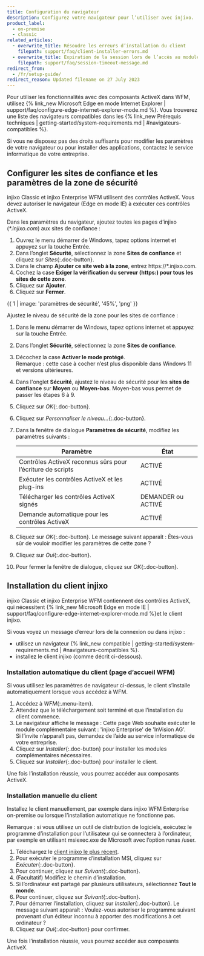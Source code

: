 ```yaml
---
title: Configuration du navigateur
description: Configurez votre navigateur pour l’utiliser avec injixo.
product_label:
  - on-premise
  - classic
related_articles:
  - overwrite_title: Résoudre les erreurs d’installation du client
    filepath: support/faq/client-installer-errors.md
  - overwrite_title: Expiration de la session lors de l’accès au module WFM
    filepath: support/faq/session-timeout-message.md
redirect_from:
  - /fr/setup-guide/
redirect_reason: Updated filename on 27 July 2023
---
```


Pour utiliser les fonctionnalités avec des composants ActiveX dans WFM, utilisez {% link_new Microsoft Edge en mode Internet Explorer | support/faq/configure-edge-internet-explorer-mode.md %}. Vous trouverez une liste des navigateurs compatibles dans les {% link_new Prérequis techniques | getting-started/system-requirements.md | #navigateurs-compatibles %}.

Si vous ne disposez pas des droits suffisants pour modifier les paramètres de votre navigateur ou pour installer des applications, contactez le service informatique de votre entreprise.

## Configurer les sites de confiance et les paramètres de la zone de sécurité

injixo Classic et injixo Enterprise WFM utilisent des contrôles ActiveX. Vous devez autoriser le navigateur (Edge en mode IE) à exécuter ces contrôles ActiveX.

Dans les paramètres du navigateur, ajoutez toutes les pages d’injixo (_*.injixo.com_) aux sites de confiance&nbsp;:

1. Ouvrez le menu démarrer de Windows, tapez options internet et appuyez sur la touche Entrée.
2. Dans l’onglet **Sécurité**, sélectionnez la zone **Sites de confiance** et cliquez sur _Sites_{:.doc-button}.
3. Dans le champ **Ajouter ce site web à la zone**, entrez https://\*.injixo.com.
4. Cochez la case **Exiger la vérification du serveur (https:) pour tous les sites de cette zone**.
5. Cliquez sur **Ajouter**.
6. Cliquez sur **Fermer**.

{{ 1 | image:  'paramètres de sécurité', '45%', 'png'  }}

Ajustez le niveau de sécurité de la zone pour les sites de confiance&nbsp;:

1. Dans le menu démarrer de Windows, tapez options internet et appuyez sur la touche Entrée.
2. Dans l’onglet **Sécurité**, sélectionnez la zone **Sites de confiance**.
3. Décochez la case **Activer le mode protégé**.  
   Remarque&nbsp;: cette case à cocher n’est plus disponible dans Windows 11 et versions ultérieures.
4. Dans l'onglet **Sécurité**, ajustez le niveau de sécurité pour les **sites de confiance** sur **Moyen** ou **Moyen-bas**. Moyen-bas vous permet de passer les étapes 6 à 9.
5. Cliquez sur _OK_{:.doc-button}.
6. Cliquez sur _Personnaliser le niveau..._{:.doc-button}.
7. Dans la fenêtre de dialogue **Paramètres de sécurité**, modifiez les paramètres suivants&nbsp;:

   | Paramètre                                           | État             |
   | ------------------------------------------------- | ----------------- |
   | Contrôles ActiveX reconnus sûrs pour l’écriture de scripts | ACTIVÉ           |
   | Exécuter les contrôles ActiveX et les plug-ins                  | ACTIVÉ           |
   | Télécharger les contrôles ActiveX signés                  | DEMANDER ou ACTIVÉ |
   | Demande automatique pour les contrôles ActiveX          | ACTIVÉ           |

8. Cliquez sur _OK_{:.doc-button}.
   Le message suivant apparaît&nbsp;: Êtes-vous sûr de vouloir modifier les paramètres de cette zone&nbsp;?
9. Cliquez sur _Oui_{:.doc-button}.
10. Pour fermer la fenêtre de dialogue, cliquez sur _OK_{:.doc-button}.

## Installation du client injixo

injixo Classic et injixo Enterprise WFM contiennent des contrôles ActiveX, qui nécessitent {% link_new Microsoft Edge en mode IE | support/faq/configure-edge-internet-explorer-mode.md %}et le client injixo.

Si vous voyez un message d’erreur lors de la connexion ou dans injixo&nbsp;:

- utilisez un navigateur {% link_new compatible | getting-started/system-requirements.md | #navigateurs-compatibles %}.
- installez le client injixo (comme décrit ci-dessous).

### Installation automatique du client (page d’accueil WFM)

Si vous utilisez les paramètres de navigateur ci-dessus, le client s’installe automatiquement lorsque vous accédez à WFM.

1. Accédez à _WFM_{:.menu-item}.
2. Attendez que le téléchargement soit terminé et que l’installation du client commence.
3. Le navigateur affiche le message&nbsp;: Cette page Web souhaite exécuter le module complémentaire suivant&nbsp;: 'injixo Enterprise' de 'InVision AG'.<br>Si l’invite n’apparaît pas, demandez de l’aide au service informatique de votre entreprise.
4. Cliquez sur _Installer_{:.doc-button} pour installer les modules complémentaires nécessaires.
5. Cliquez sur _Installer_{:.doc-button} pour installer le client.

Une fois l’installation réussie, vous pourrez accéder aux composants ActiveX.

### Installation manuelle du client

Installez le client manuellement, par exemple dans injixo WFM Enterprise on-premise ou lorsque l’installation automatique ne fonctionne pas.

Remarque&nbsp;: si vous utilisez un outil de distribution de logiciels, exécutez le programme d’installation pour l’utilisateur qui se connectera à l’ordinateur, par exemple en utilisant msiexec.exe de Microsoft avec l’option runas /user.

1. Téléchargez le [client injixo le plus récent](https://downloads.injixo.com/en#client-components).
2. Pour exécuter le programme d’installation MSI, cliquez sur _Exécuter_{:.doc-button}.
3. Pour continuer, cliquez sur _Suivant_{:.doc-button}.
4. (Facultatif) Modifiez le chemin d’installation.
5. Si l’ordinateur est partagé par plusieurs utilisateurs, sélectionnez **Tout le monde**.
6. Pour continuer, cliquez sur _Suivant_{:.doc-button}.
7. Pour démarrer l’installation, cliquez sur _Installer_{:.doc-button}.
   Le message suivant apparaît&nbsp;: Voulez-vous autoriser le programme suivant provenant d’un éditeur inconnu à apporter des modifications à cet ordinateur&nbsp;?
8. Cliquez sur _Oui_{:.doc-button} pour confirmer.

Une fois l’installation réussie, vous pourrez accéder aux composants ActiveX.
